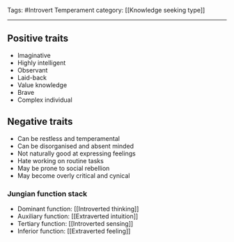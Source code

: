 Tags:  #Introvert
Temperament category: [[Knowledge seeking type]]

---
## Positive traits
- Imaginative
- Highly intelligent
- Observant
- Laid-back
- Value knowledge
- Brave
- Complex individual

## Negative traits
- Can be restless and temperamental
- Can be disorganised and absent minded
- Not naturally good at expressing feelings
- Hate working on routine tasks
- May be prone to social rebellion
- May become overly critical and cynical

### Jungian function stack
- Dominant function: [[Introverted thinking]]
- Auxiliary function:  [[Extraverted intuition]]
- Tertiary function: [[Introverted sensing]]
- Inferior function: [[Extraverted feeling]]